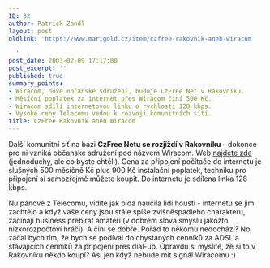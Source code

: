 ```yaml
---
ID: 82
author: Patrick Zandl
layout: post
oldlink: 'https://www.marigold.cz/item/czfree-rakovnik-aneb-wiracom

  '
post_date: 2003-02-09 17:17:00
post_excerpt: ''
published: true
summary_points:
- Wiracom, nové občanské sdružení, buduje CzFree Net v Rakovníku.
- Měsíční poplatek za internet přes Wiracom činí 500 Kč.
- Wiracom sdílí internetovou linku o rychlosti 128 kbps.
- Vysoké ceny Telecomu vedou k rozvoji komunitních sítí.
title: CzFree Rakovník aneb Wiracom
---
```


<p>
Další komunitní síť na bázi <STRONG>CzFree Netu se rozjíždí v Rakovníku -</STRONG> dokonce pro ni vzniká občanské sdružení pod názvem Wiracom. Web <A href="http://czfreerakovnik.webpark.cz/" target=_blank>najdete zde</A> (jednoduchý, ale co byste chtěli). Cena za&#160;připojení počítače do internetu je slušných&#160;500 měsíčně&#160;Kč plus 900 Kč instalační poplatek, techniku pro připojení si samozřejmě můžete koupit. Do internetu je sdílena linka 128 kbps. </p>

<p>
Nu pánové z Telecomu, vidíte jak bída naučila lidi housti - internetu se jim zachtělo a když vaše ceny jsou stále spíše zvišněspadlého charakteru, začínají business přebírat amatéři (v dobrém slova smyslu jakožto nízkorozpočtoví hráči). A činí se dobře. Pořád to někomu nedochází? No, začal bych tím, že bych se podíval do chystaných cenníků za ADSL a stávajících cenníků za připojení přes dial-up. Opravdu si myslíte, že si to v Rakovníku někdo koupí? Asi jen když nebude mít signál Wiracomu :)</p>